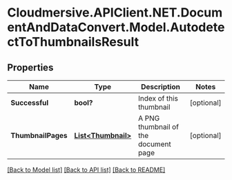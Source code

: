 # Cloudmersive.APIClient.NET.DocumentAndDataConvert.Model.AutodetectToThumbnailsResult
## Properties

Name | Type | Description | Notes
------------ | ------------- | ------------- | -------------
**Successful** | **bool?** | Index of this thumbnail | [optional] 
**ThumbnailPages** | [**List&lt;Thumbnail&gt;**](Thumbnail.md) | A PNG thumbnail of the document page | [optional] 

[[Back to Model list]](../README.md#documentation-for-models) [[Back to API list]](../README.md#documentation-for-api-endpoints) [[Back to README]](../README.md)

